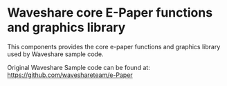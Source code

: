 # Waveshare core E-Paper functions and graphics library

This components provides the core e-paper functions and graphics library used by Waveshare sample code.


Original Waveshare Sample code can be found at: https://github.com/waveshareteam/e-Paper

